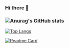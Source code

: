 ### Hi there 👋

### [![Anurag's GitHub stats](https://github-readme-stats.vercel.app/api?username=TuongLL&show_icons=true&theme=moltack)](https://github.com/TuongLL)
[![Top Langs](https://github-readme-stats.vercel.app/api/top-langs/?username=TuongLL&layout=compact)](https://github.com/TuongLL)

[![Readme Card](https://github-readme-stats.vercel.app/api/pin/?username=TuongLL&repo=watersort_Astar&show_owner=true&theme=solarized-light)](https://github.com/TuongLL/watersort_Astar)
